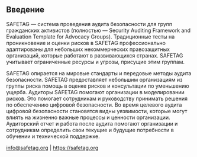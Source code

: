 ## Введение

SAFETAG — система проведения аудита безопасности для групп гражданских активистов (полностью — Security Auditing Framework and Evaluation Template for Advocacy Groups). Традиционные тесты на проникновение и оценки рисков в SAFETAG профессионально адаптированы для небольших некоммерческих правозащитных организаций, которые работают в развивающихся странах. SAFETAG учитывает ограниченные ресурсы и угрозы, присущие этим группам.

SAFETAG опирается на мировые стандарты и передовые методы аудита безопасности. SAFETAG предоставляет небольшим организациям из группы риска помощь в оценке рисков и консультации по уменьшению ущерба. Аудиторы SAFETAG помогают организации в моделировании рисков. Это помогает сотрудникам и руководству принимать решения по обеспечению цифровой безопасности. Во время целевого аудита цифровой безопасности становятся видны уязвимости, которые могут влиять на жизненно важные процессы и ценности организации. Аудиторский отчет и работа после аудита помогают организации и сотрудникам определить свои текущие и будущие потребности в обучении и технической поддержке.

info@safetag.org | https://safetag.org
